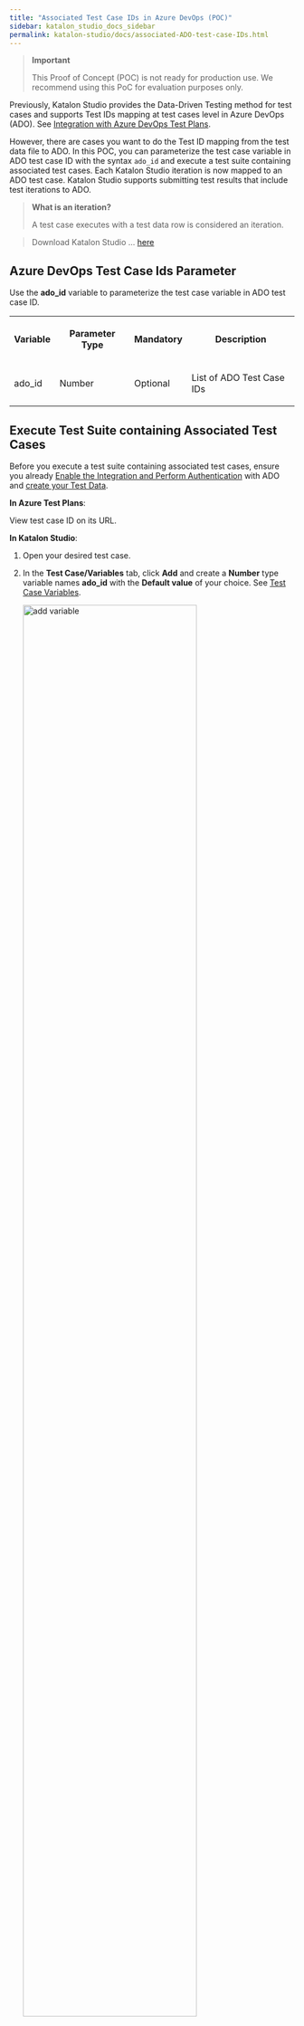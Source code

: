 ```yaml
---
title: "Associated Test Case IDs in Azure DevOps (POC)"
sidebar: katalon_studio_docs_sidebar
permalink: katalon-studio/docs/associated-ADO-test-case-IDs.html
---
```


> **Important**
>
> This Proof of Concept (POC) is not ready for production use. We recommend using this PoC for evaluation purposes only.

Previously, Katalon Studio provides the Data-Driven Testing method for test cases and supports Test IDs mapping at test cases level in Azure DevOps (ADO). See [Integration with Azure DevOps Test Plans](https://docs.katalon.com/katalon-studio/docs/azure-devops-test-plans.html).

However, there are cases you want to do the Test ID mapping from the test data file to ADO. In this POC, you can parameterize the test case variable in ADO test case ID with the syntax `ado_id` and execute a test suite containing associated test cases. Each Katalon Studio iteration is now mapped to an ADO test case. Katalon Studio supports submitting test results that include test iterations to ADO.

> **What is an iteration?**
>
> A test case executes with a test data row is considered an iteration.

> Download Katalon Studio ... [here]()

## Azure DevOps Test Case Ids Parameter

Use the **ado_id** variable to parameterize the test case variable in ADO test case ID.

<table data-number-column="false"><colgroup><col /><col /><col /><col /></colgroup>
<tbody>
	<tr>
		<th colspan="1" rowspan="1" data-colwidth="170">
			<div tabindex="0">
				<p data-renderer-start-pos="2330"><strong data-renderer-mark="true">Variable</strong></p>
			</div>
		</th>
		<th colspan="1" rowspan="1" data-colwidth="170">
			<div tabindex="0">
				<p data-renderer-start-pos="2342"><strong data-renderer-mark="true">Parameter  Type</strong></p>
			</div>
		</th>
		<th colspan="1" rowspan="1" data-colwidth="170">
			<div tabindex="0">
				<p data-renderer-start-pos="2356"><strong data-renderer-mark="true">Mandatory</strong></p>
			</div>
		</th>
		<th colspan="1" rowspan="1" data-colwidth="170">
			<div tabindex="0">
				<p data-renderer-start-pos="2369"><strong data-renderer-mark="true">Description</strong></p>
			</div>
		</th>
	</tr>
	<tr>
		<td colspan="1" rowspan="1" data-colwidth="170">
			<p data-renderer-start-pos="2386">ado_id</p>
		</td>
		<td colspan="1" rowspan="1" data-colwidth="170">
			<p data-renderer-start-pos="2396">Number</p>
		</td>
		<td colspan="1" rowspan="1" data-colwidth="170">
			<p data-renderer-start-pos="2406">Optional</p>
		</td>
		<td colspan="1" rowspan="1" data-colwidth="170">
			<p data-renderer-start-pos="2418">List of ADO Test Case IDs</p>
		</td>
	</tr>
</tbody>
</table>

## Execute Test Suite containing Associated Test Cases

Before you execute a test suite containing associated test cases, ensure you already [Enable the Integration and Perform Authentication](https://docs.katalon.com/katalon-studio/docs/azure-devops-test-plans.html#enable-the-integration-and-perform-authentication) with ADO and [create your Test Data](https://docs.katalon.com/katalon-studio/docs/manage-test-data.html).

**In Azure Test Plans**:

View test case ID on its URL.

**In Katalon Studio**:

1. Open your desired test case.
2. In the **Test Case/Variables** tab, click **Add** and create a **Number** type variable names **ado_id** with the **Default value** of your choice. See [Test Case Variables](https://docs.katalon.com/katalon-studio/docs/test-case-variables.html).

    <img src="https://github.com/katalon-studio/docs-images/raw/master/katalon-studio/docs/associated-ADO-TC-IDs/KS-associated-ADO-TC-IDs-add-variable.png" alt="add variable" width=80%>

3. In **ADO Test Case ID List**, call the variable with the syntax `${ado_id}`.

    * You can map one test case ID in Katalon Studio with many test case IDs on ADO, eg., `${ado_id},123456` or `${ado_id}, ${ado_id_1}`. 
    * Duplicate test case IDs will be used one time only.

4. To check if the test case ID is valid, click **Verify**.

    <img src="https://github.com/katalon-studio/docs-images/raw/master/katalon-studio/docs/associated-ADO-TC-IDs/KS-associated-ADO-TC-IDs-verify.png" alt="verify" width=40%>

5. Add your test case to a test suite. See [Create a new Test Suite with Test Case Variables](https://docs.katalon.com/katalon-studio/docs/run-test-case-external-data.html#create-a-new-test-suite-with-test-case-variables).
6. Conduct **Variable Binding**. See [Manage Data Binding](https://docs.katalon.com/katalon-studio/docs/run-test-case-external-data.html#manage-data-binding).

    <img src="https://github.com/katalon-studio/docs-images/raw/master/katalon-studio/docs/associated-ADO-TC-IDs/KS-associated-ADO-TC-IDs-conduct.png" alt="conduct variable binding" width=80%>

7. Execute your test suite with Data Binding:

    * In the **Event Log**, each row of test case ID is passed to the variable.
    * Each Katalon Studio iteration is mapped to an ADO test case.

<Add Event Log Screenshot>